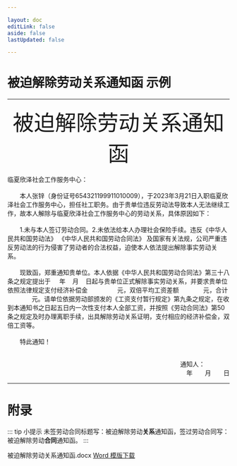 ```yaml
---

layout: doc
editLink: false
aside: false
lastUpdated: false

---
```


# 被迫解除劳动关系通知函  示例

---

<center><font size=10>被迫解除劳动关系通知函</font></center>
<br>临夏欣泽社会工作服务中心：<br><br>&emsp;&emsp;本人张锌（身份证号654321199911010009），于2023年3月21日入职临夏欣泽社会工作服务中心，担任社工职务。由于贵单位违反劳动法导致本人无法继续工作，故本人解除与临夏欣泽社会工作服务中心的劳动关系，具体原因如下：<br><br>&emsp;&emsp;1.未与本人签订劳动合同。2.未依法给本人办理社会保险手续。违反《中华人民共和国劳动法》 《中华人民共和国劳动合同法》 及国家有关法规，公司严重违反劳动法的行为侵害了劳动者的合法权益，迫使本人依法提出解除事实劳动关系。 <br><br>&emsp;&emsp;现致函，郑重通知贵单位。本人依据《中华人民共和国劳动合同法》第三十八条之规定提出于     年    月    日起与贵单位正式解除事实劳动关系，并要求贵单位依照法律规定支付经济补偿金                 元，双倍平均工资差额              元，合计               元。请单位依据劳动部颁发的《工资支付暂行规定》第九条之规定，在收到本通知书之日起五日内一次性支付本人全部工资，并按照《劳动合同法》第50条之规定及时办理离职手续，出具解除劳动关系证明，支付相应的经济补偿金，双倍工资等。<br><br>&emsp;&emsp;特此通知！<br>                                                                  
<p align="right">通知人：&emsp;&emsp;&emsp;&emsp;<br>
年&emsp;&emsp;月&emsp;&emsp;日</p>

---

# 附录
::: tip 小提示
未签劳动合同标题写：被迫解除劳动**关系**通知函，签过劳动合同写：被迫解除劳动**合同**通知函。
:::

被迫解除劳动关系通知函.docx [Word 模版下载](https://www.123pan.com/s/diMiVv-goamh.html)
